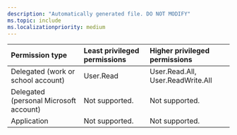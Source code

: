 ```yaml
---
description: "Automatically generated file. DO NOT MODIFY"
ms.topic: include
ms.localizationpriority: medium
---
```


|Permission type|Least privileged permissions|Higher privileged permissions|
|:---|:---|:---|
|Delegated (work or school account)|User.Read|User.Read.All, User.ReadWrite.All|
|Delegated (personal Microsoft account)|Not supported.|Not supported.|
|Application|Not supported.|Not supported.|

